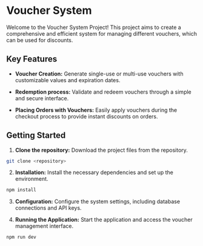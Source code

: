 
# Voucher System

Welcome to the Voucher System Project! This project aims to create a comprehensive and efficient system for managing different vouchers, which can be used for discounts.

## Key Features

- **Voucher Creation:** Generate single-use or multi-use vouchers with customizable values and expiration dates.

- **Redemption process:** Validate and redeem vouchers through a simple and secure interface.

- **Placing Orders with Vouchers:** Easily apply vouchers during the checkout process to provide instant discounts on orders.

## Getting Started

1. **Clone the repository:** Download the project files from the repository.
```bash 
git clone <repository>
```
2. **Installation:** Install the necessary dependencies and set up the environment.
```bash
npm install
```
3. **Configuration:** Configure the system settings, including database connections and API keys.

4. **Running the Application:** Start the application and access the voucher management interface.
```bash
npm run dev
```
